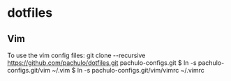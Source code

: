 # dotfiles

## Vim
To use the vim config files:
git clone --recursive https://github.com/pachulo/dotfiles.git pachulo-configs.git
$ ln -s pachulo-configs.git/vim ~/.vim
$ ln -s pachulo-configs.git/vim/vimrc ~/.vimrc
